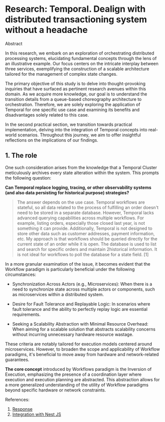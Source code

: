 # Research: Temporal. Dealign with distributed transactioning system without a headache

Abstract

In this research, we embark on an exploration of orchestrating distributed processing systems, elucidating fundamental concepts through the lens of an illustrative example. Our focus centers on the intricate interplay between three services, exemplifying the construction of a scalable architecture tailored for the management of complex state changes.

The primary objective of this study is to delve into thought-provoking inquiries that have surfaced as pertinent research avenues within this domain. As we acquire more knowledge, our goal is to understand the transition details from a queue-based choreography architecture to orchestration. Therefore, we are solely exploring the application of Temporal for one specific use case and examining its benefits and disadvantages solely related to this case.

In the second practical section, we transition towards practical implementation, delving into the integration of Temporal concepts into real-world scenarios. Throughout this journey, we aim to offer insightful reflections on the implications of our findings.

## 1. The role

One such consideration arises from the knowledge that a Temporal Cluster meticulously archives every state alteration within the system. This prompts the following question:

**Can Temporal replace logging, tracing, or other observability systems (and also data persisting for historical purpose) strategies?**

> The answer depends on the use case. Temporal workflows are stateful, so all data related to the process of fulfilling an order doesn't need to be stored in a separate database. However, Temporal lacks advanced querying capabilities across multiple workflows. For example, listing orders, especially those closed last year, is not something it can provide. Additionally, Temporal is not designed to store other data such as customer addresses, payment information, etc. My approach is that workflows should be queried directly for the current state of an order while it is open. The database is used to list and search for specific orders and maintain 2historical information. It is not ideal for workflows to poll the database for a state field. [1]

In a more granular examination of the issue, it becomes evident that the Workflow paradigm is particularly beneficial under the following circumstances:

- Synchronization Across Actors (e.g., Microservices): When there is a need to synchronize state across multiple actors or components, such as microservices within a distributed system.

- Desire for Fault Tolerance and Replayable Logic: In scenarios where fault tolerance and the ability to perfectly replay logic are essential requirements.

- Seeking a Scalability Abstraction with Minimal Resource Overhead: When aiming for a scalable solution that abstracts scalability concerns without incurring unnecessary hardware resource wastage.

These criteria are notably tailored for execution models centered around microservices. However, to broaden the scope and applicability of Workflow paradigms, it's beneficial to move away from hardware and network-related guarantees.

**The core concept** introduced by Workflows paradigm is the Inversion of Execution, emphasizing the presence of a coordination layer where execution and execution planning are abstracted. This abstraction allows for a more generalized understanding of the utility of Workflow paradigms beyond specific hardware or network constraints.

References:

1. [Response](https://community.temporal.io/t/should-i-maintain-separate-database-for-my-data/9430)
2. [Integration with Nest JS](https://www.restack.io/docs/temporal-knowledge-temporal-io-nestjs-integration)
